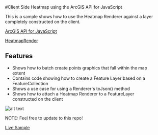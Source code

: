 #Client Side Heatmap using the ArcGIS API for JavaScript

This is a sample shows how to use the Heatmap Renderer against a layer completely constructed on the client.

[ArcGIS API for JavaScript](https://developers.arcgis.com/javascript/)

[HeatmapRender](https://developers.arcgis.com/javascript/jsapi/heatmaprenderer-amd.html)



## Features

* Shows how to batch create points graphics that fall within the map extent
* Contains code showing how to create a Feature Layer based on a FeatureCollection
* Shows a use case for using a Renderer's toJson() method
* Shows how to attach a Heatmap Renderer to a FeatureLayer constructed on the client


![alt text](https://raw.githubusercontent.com/Esri/developer-support/gh-pages/repository-images/client-heatmap.png "Client heatmap")

NOTE: Feel free to update to this repo!

[Live Sample](http://esri.github.io/developer-support/web-js/client-side-heatmap/heatmap.html)
